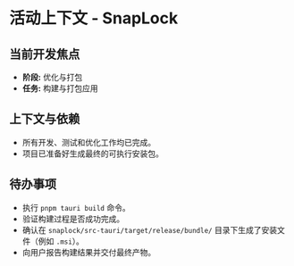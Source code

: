 # 活动上下文 - SnapLock

## 当前开发焦点
- **阶段:** 优化与打包
- **任务:** 构建与打包应用

## 上下文与依赖
- 所有开发、测试和优化工作均已完成。
- 项目已准备好生成最终的可执行安装包。

## 待办事项
- 执行 `pnpm tauri build` 命令。
- 验证构建过程是否成功完成。
- 确认在 `snaplock/src-tauri/target/release/bundle/` 目录下生成了安装文件（例如 `.msi`）。
- 向用户报告构建结果并交付最终产物。